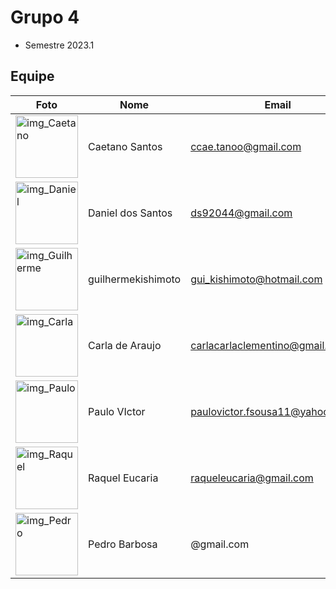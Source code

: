 # Grupo 4 
- Semestre 2023.1


## Equipe

| Foto                                                                                                                                                  | Nome             | Email                          | github                                                 |
| ----------------------------------------------------------------------------------------------------------------------------------------------------- | ---------------- | ------------------------------ | ------------------------------------------------------ |
| <img alt = "img_Caetano" src="http://avatars.githubusercontent.com/u/22137470?v=4" width = "100"/>  | Caetano Santos | ccae.tanoo@gmail.com| [@caeslucio](https://github.com/caeslucio)           |
| <img alt = "img_Daniel" src="https://avatars.githubusercontent.com/u/95941136?v=4" width = "100"/> | Daniel dos Santos | ds92044@gmail.com           | [@daniel-de-sousa](https://github.com/daniel-de-sousa) |
| <img alt = "img_Guilherme" src="https://avatars.githubusercontent.com/u/104849205?v=4" width = "100"/>  | guilhermekishimoto | gui_kishimoto@hotmail.com   | [@guilhermekishimoto](https://github.com/guilhermekishimoto) |
| <img alt = "img_Carla" src="https://avatars.githubusercontent.com/u/86669458?v=4" width = "100"/>                                               | Carla de Araujo  | carlacarlaclementino@gmail.com          | [@ccarlaa](https://github.com/ccarlaa)                     |
| <img alt = "img_Paulo" src="https://avatars.githubusercontent.com/u/98675541?v=4" width = "100"/>     | Paulo VIctor     | paulovictor.fsousa11@yahoo.com.br | [@PauloVictorFS](https://github.com/PauloVictorFS)     |
| <img alt = "img_Raquel" src="https://avatars.githubusercontent.com/u/81540491?v=4" width = "100"/>    | Raquel Eucaria      | raqueleucaria@gmail.com        | [@raqueleucaria](https://github.com/raqueleucaria)                 | 
| <img alt = "img_Pedro" src="https://avatars.githubusercontent.com/u/78980796?v=4" width = "100"/>    | Pedro Barbosa      | @gmail.com         | [@pedrobarbosaocb](https://github.com/pedrobarbosaocb)                 |
